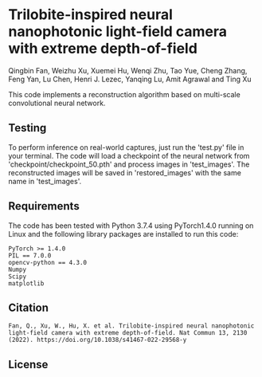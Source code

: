 # Trilobite-inspired neural nanophotonic light-field camera with extreme depth-of-field

Qingbin Fan, Weizhu Xu, Xuemei Hu, Wenqi Zhu, Tao Yue, Cheng Zhang, Feng Yan, Lu Chen, Henri J. Lezec, Yanqing Lu, Amit Agrawal and Ting Xu

This code implements a reconstruction algorithm based on multi-scale convolutional neural network.

## Testing

To perform inference on real-world captures, just run the 'test.py' file in your terminal. The code will load a checkpoint of  the neural network from 'checkpoint/checkpoint_50.pth' and process images in 'test_images'. The reconstructed images will be saved in 'restored_images' with the same name in 'test_images'.

## Requirements

The code has been tested with Python 3.7.4 using PyTorch1.4.0 running on Linux and the following library packages are installed to run this code:

```
PyTorch >= 1.4.0
PIL == 7.0.0
opencv-python == 4.3.0
Numpy
Scipy
matplotlib
```

## Citation

```
Fan, Q., Xu, W., Hu, X. et al. Trilobite-inspired neural nanophotonic light-field camera with extreme depth-of-field. Nat Commun 13, 2130 (2022). https://doi.org/10.1038/s41467-022-29568-y
```

## License

